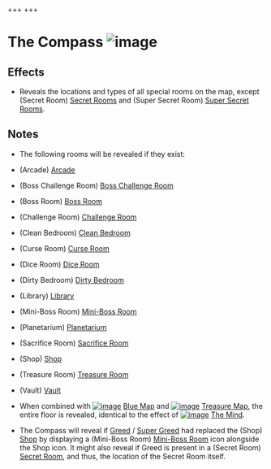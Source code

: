 +++
+++

 # The Compass ![image](/image/The_Compass.png) 

Effects
---------


* Reveals the locations and types of all special rooms on the map, except (Secret Room) [Secret Rooms](/wiki/Secret_Room "Secret Room") and (Super Secret Room) [Super Secret Rooms](/wiki/Super_Secret_Room "Super Secret Room").


Notes
-------


* The following rooms will be revealed if they exist:



* (Arcade) [Arcade](/wiki/Arcade "Arcade")
* (Boss Challenge Room) [Boss Challenge Room](/wiki/Boss_Challenge_Room "Boss Challenge Room")
* (Boss Room) [Boss Room](/wiki/Boss_Room "Boss Room")
* (Challenge Room) [Challenge Room](/wiki/Challenge_Room "Challenge Room")
* (Clean Bedroom) [Clean Bedroom](/wiki/Clean_Bedroom "Clean Bedroom")
* (Curse Room) [Curse Room](/wiki/Curse_Room "Curse Room")
* (Dice Room) [Dice Room](/wiki/Dice_Room "Dice Room")
* (Dirty Bedroom) [Dirty Bedroom](/wiki/Dirty_Bedroom "Dirty Bedroom")
* (Library) [Library](/wiki/Library "Library")
* (Mini-Boss Room) [Mini-Boss Room](/wiki/Mini-Boss_Room "Mini-Boss Room")
* (Planetarium) [Planetarium](/wiki/Planetarium "Planetarium")
* (Sacrifice Room) [Sacrifice Room](/wiki/Sacrifice_Room "Sacrifice Room")
* (Shop) [Shop](/wiki/Shop "Shop")
* (Treasure Room) [Treasure Room](/wiki/Treasure_Room "Treasure Room")
* (Vault) [Vault](/wiki/Vault "Vault")



* When combined with [![image](/image/Blue_Map.png)](/wiki/Blue_Map "Blue Map") [Blue Map](/wiki/Blue_Map "Blue Map") and [![image](/image/Treasure_Map.png)](/wiki/Treasure_Map "Treasure Map") [Treasure Map](/wiki/Treasure_Map "Treasure Map"), the entire floor is revealed, identical to the effect of [![image](/image/The_Mind.png)](/wiki/The_Mind "The Mind") [The Mind](/wiki/The_Mind "The Mind").
* The Compass will reveal if [Greed](/wiki/Greed "Greed") / [Super Greed](/wiki/Super_Greed "Super Greed") had replaced the (Shop) [Shop](/wiki/Shop "Shop") by displaying a (Mini-Boss Room) [Mini-Boss Room](/wiki/Mini-Boss_Room "Mini-Boss Room") icon alongside the Shop icon. It might also reveal if Greed is present in a (Secret Room) [Secret Room](/wiki/Secret_Room "Secret Room"), and thus, the location of the Secret Room itself.


